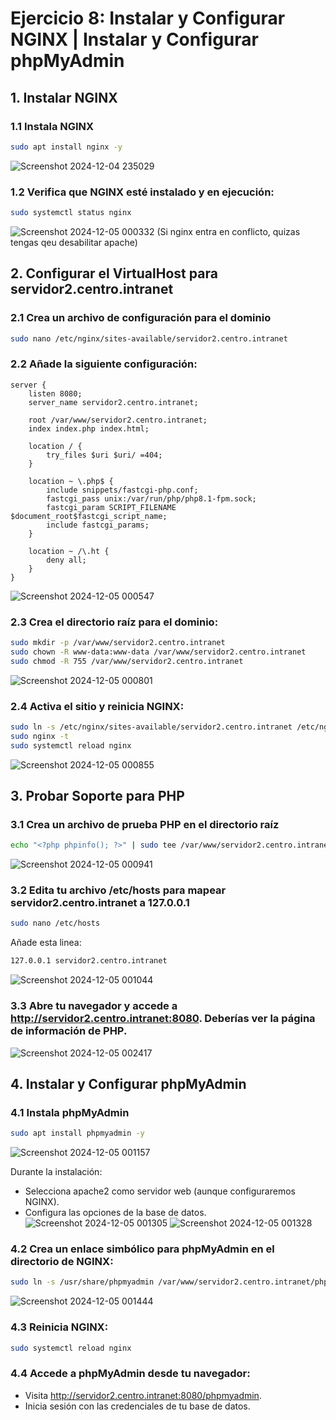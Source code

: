 # Ejercicio 8: Instalar y Configurar NGINX | Instalar y Configurar phpMyAdmin
## 1. Instalar NGINX
### 1.1 Instala NGINX
```bash
sudo apt install nginx -y
```
![Screenshot 2024-12-04 235029](https://github.com/user-attachments/assets/3e30f5ab-4434-45c5-a82b-2521c6d68281)

### 1.2 Verifica que NGINX esté instalado y en ejecución:
```bash
sudo systemctl status nginx
```
![Screenshot 2024-12-05 000332](https://github.com/user-attachments/assets/dbb6ecb8-f726-4d80-90a6-1b0a4f31ac78)
(Si nginx entra en conflicto, quizas tengas qeu desabilitar apache) 


## 2. Configurar el VirtualHost para servidor2.centro.intranet
### 2.1 Crea un archivo de configuración para el dominio
```bash
sudo nano /etc/nginx/sites-available/servidor2.centro.intranet
```
### 2.2 Añade la siguiente configuración:
```nginx
server {
    listen 8080;
    server_name servidor2.centro.intranet;

    root /var/www/servidor2.centro.intranet;
    index index.php index.html;

    location / {
        try_files $uri $uri/ =404;
    }

    location ~ \.php$ {
        include snippets/fastcgi-php.conf;
        fastcgi_pass unix:/var/run/php/php8.1-fpm.sock;
        fastcgi_param SCRIPT_FILENAME $document_root$fastcgi_script_name;
        include fastcgi_params;
    }

    location ~ /\.ht {
        deny all;
    }
}
```
![Screenshot 2024-12-05 000547](https://github.com/user-attachments/assets/bc0301a1-e424-47b2-b0b0-d4efc133b6e9)

### 2.3 Crea el directorio raíz para el dominio:
```bash
sudo mkdir -p /var/www/servidor2.centro.intranet
sudo chown -R www-data:www-data /var/www/servidor2.centro.intranet
sudo chmod -R 755 /var/www/servidor2.centro.intranet
```
![Screenshot 2024-12-05 000801](https://github.com/user-attachments/assets/41de293a-042a-4850-9c16-1fdd22753f98)

### 2.4 Activa el sitio y reinicia NGINX:
```bash
sudo ln -s /etc/nginx/sites-available/servidor2.centro.intranet /etc/nginx/sites-enabled/
sudo nginx -t
sudo systemctl reload nginx
```
![Screenshot 2024-12-05 000855](https://github.com/user-attachments/assets/a3c7e56b-092b-4488-9cd5-81cadcc8f8b6)

## 3. Probar Soporte para PHP
### 3.1 Crea un archivo de prueba PHP en el directorio raíz
```bash
echo "<?php phpinfo(); ?>" | sudo tee /var/www/servidor2.centro.intranet/index.php
```
![Screenshot 2024-12-05 000941](https://github.com/user-attachments/assets/37ed095f-dc48-46f7-b0cc-1cfc825a156f)

### 3.2 Edita tu archivo /etc/hosts para mapear servidor2.centro.intranet a 127.0.0.1
```bash
sudo nano /etc/hosts
```
Añade esta linea:
```bash
127.0.0.1 servidor2.centro.intranet
```
![Screenshot 2024-12-05 001044](https://github.com/user-attachments/assets/cae1b640-575f-4bad-a6c8-1a7c15da1d08)

### 3.3 Abre tu navegador y accede a http://servidor2.centro.intranet:8080. Deberías ver la página de información de PHP.
![Screenshot 2024-12-05 002417](https://github.com/user-attachments/assets/5d56c841-29c2-4ffa-a036-08b38c4d3ed0)

## 4. Instalar y Configurar phpMyAdmin
### 4.1 Instala phpMyAdmin
```bash
sudo apt install phpmyadmin -y
```
![Screenshot 2024-12-05 001157](https://github.com/user-attachments/assets/5184127f-0ced-45d1-aad9-6bd97b64c2bb)

Durante la instalación:
 - Selecciona apache2 como servidor web (aunque configuraremos NGINX).
 - Configura las opciones de la base de datos.
![Screenshot 2024-12-05 001305](https://github.com/user-attachments/assets/f12b66b8-ba4f-4fd0-929e-04760eb3fb5a)
![Screenshot 2024-12-05 001328](https://github.com/user-attachments/assets/968af7c9-a218-4e33-a737-ab3f68e30e46)

### 4.2 Crea un enlace simbólico para phpMyAdmin en el directorio de NGINX:
```bash
sudo ln -s /usr/share/phpmyadmin /var/www/servidor2.centro.intranet/phpmyadmin
```
![Screenshot 2024-12-05 001444](https://github.com/user-attachments/assets/33418c01-ec7d-49f2-8afc-ada0ae8d66d9)

### 4.3 Reinicia NGINX:
```bash
sudo systemctl reload nginx
```

### 4.4 Accede a phpMyAdmin desde tu navegador:
 - Visita http://servidor2.centro.intranet:8080/phpmyadmin.
 - Inicia sesión con las credenciales de tu base de datos.
